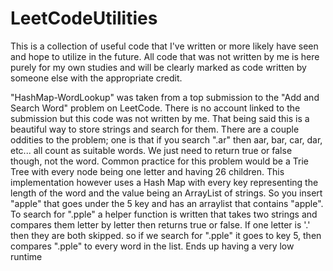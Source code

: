 # LeetCodeUtilities
This is a collection of useful code that I've written or more likely have seen and hope to utilize in the future. All code that was not written by me is here purely for my own studies and will be clearly marked as code written by someone else with the appropriate credit.

"HashMap-WordLookup" was taken from a top submission to the "Add and Search Word" problem on LeetCode. There is no account linked to the submission but this code was not written by me. That being said this is a beautiful way to store strings and search for them. There are a couple oddities to the problem; one is that if you search ".ar" then aar, bar, car, dar, etc... all count as suitable words. We just need to return true or false though, not the word. Common practice for this problem would be a Trie Tree with every node being one letter and having 26 children. This implementation however uses a Hash Map with every key representing the length of the word and the value being an ArrayList of strings. So you insert "apple" that goes under the 5 key and has an arraylist that contains "apple". To search for ".pple" a helper function is written that takes two strings and compares them letter by letter then returns true or false. If one letter is '.' then they are both skipped. so if we search for ".pple" it goes to key 5, then compares ".pple" to every word in the list. Ends up having a very low runtime


